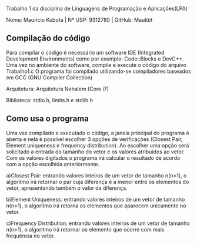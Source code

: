 Trabalho 1 da disciplina de Linguagens de Programação e Aplicações(LPA)

Nome:   Maurício Kubota | Nº USP: 9312780 | GitHub: Maukbt 

Compilação do código 
--------------------------------------------------------
Para compilar o código é necessário um software IDE
(Integrated Development Environments) como por exemplo:
Code::Blocks e DevC++. Uma vez no ambiente do software,
compile e execute o código do arquivo Trabalho1.c
O programa foi compilado utilizando-se compiladores 
baseados em GCC (GNU Compiler Collection)

Arquitetura: Arquitetura Nehalem (Core i7)

Biblioteca: stdio.h, limits.h e stdlib.h

Como usa o programa 
--------------------------------------------------------
Uma vez compilado e executado o código, a janela principal
do programa é aberta e nela é possível escolher 3 opções de
verificações (Closest Pair, Element uniqueness e frequency distribution).
Ao escolher uma opção será solicitado a entrada do tamanho do vetor e 
os valores atribuidos ao vetor. Com os valores digitados o programa
irá calcular o resultado de acordo com a opção escolhida anteriormente.

a)Closest Pair: entrando valores inteiros de um vetor de tamanho n(n>1),
  		o algoritmo irá retornar o par cuja diferença é a menor
		entre os elementos do vetor, apresentando também o valor
		da diferença.

b)Element Uniqueness: entrando valores inteiros de um vetor de tamanho n(n>1),
		      o algoritmo irá retorna os elementos que aparecem
		      unicamente no vetor.

c)Frequency Distribution: entrando valores inteiros de um vetor de tamanho n(n>1),
			  o algoritmo irá retornar os elemento que ocorre com mais
			  frequência no vetor.
